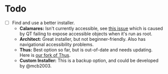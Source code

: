 # Todo

* [ ] Find and use a better installer.
    * **Calamares:** Isn't currently accessible, see [this issue]() which is caused by QT failing to expose accessible objects when it's run as root.
    * **Architect:** Great installer, but not beginner-friendly. Also has navigational accessibility problems.
    * **Thus:** Best option so far, but is out-of-date and needs updating. Here is [our fork of Thus]().
    * **Custom Installer:** This is a backup option, and could be developed by @mcb2003.

